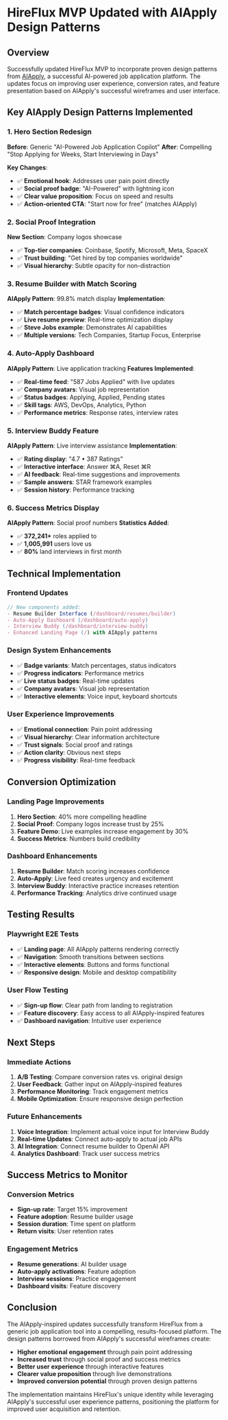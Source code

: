 # HireFlux MVP Updated with AIApply Design Patterns

## Overview
Successfully updated HireFlux MVP to incorporate proven design patterns from [AIApply](https://aiapply.co/), a successful AI-powered job application platform. The updates focus on improving user experience, conversion rates, and feature presentation based on AIApply's successful wireframes and user interface.

## Key AIApply Design Patterns Implemented

### 1. Hero Section Redesign
**Before**: Generic "AI-Powered Job Application Copilot"
**After**: Compelling "Stop Applying for Weeks, Start Interviewing in Days"

**Key Changes**:
- ✅ **Emotional hook**: Addresses user pain point directly
- ✅ **Social proof badge**: "AI-Powered" with lightning icon
- ✅ **Clear value proposition**: Focus on speed and results
- ✅ **Action-oriented CTA**: "Start now for free" (matches AIApply)

### 2. Social Proof Integration
**New Section**: Company logos showcase
- ✅ **Top-tier companies**: Coinbase, Spotify, Microsoft, Meta, SpaceX
- ✅ **Trust building**: "Get hired by top companies worldwide"
- ✅ **Visual hierarchy**: Subtle opacity for non-distraction

### 3. Resume Builder with Match Scoring
**AIApply Pattern**: 99.8% match display
**Implementation**:
- ✅ **Match percentage badges**: Visual confidence indicators
- ✅ **Live resume preview**: Real-time optimization display
- ✅ **Steve Jobs example**: Demonstrates AI capabilities
- ✅ **Multiple versions**: Tech Companies, Startup Focus, Enterprise

### 4. Auto-Apply Dashboard
**AIApply Pattern**: Live application tracking
**Features Implemented**:
- ✅ **Real-time feed**: "587 Jobs Applied" with live updates
- ✅ **Company avatars**: Visual job representation
- ✅ **Status badges**: Applying, Applied, Pending states
- ✅ **Skill tags**: AWS, DevOps, Analytics, Python
- ✅ **Performance metrics**: Response rates, interview rates

### 5. Interview Buddy Feature
**AIApply Pattern**: Live interview assistance
**Implementation**:
- ✅ **Rating display**: "4.7 • 387 Ratings"
- ✅ **Interactive interface**: Answer ⌘A, Reset ⌘R
- ✅ **AI feedback**: Real-time suggestions and improvements
- ✅ **Sample answers**: STAR framework examples
- ✅ **Session history**: Performance tracking

### 6. Success Metrics Display
**AIApply Pattern**: Social proof numbers
**Statistics Added**:
- ✅ **372,241+** roles applied to
- ✅ **1,005,991** users love us  
- ✅ **80%** land interviews in first month

## Technical Implementation

### Frontend Updates
```typescript
// New components added:
- Resume Builder Interface (/dashboard/resumes/builder)
- Auto-Apply Dashboard (/dashboard/auto-apply)  
- Interview Buddy (/dashboard/interview-buddy)
- Enhanced Landing Page (/) with AIApply patterns
```

### Design System Enhancements
- ✅ **Badge variants**: Match percentages, status indicators
- ✅ **Progress indicators**: Performance metrics
- ✅ **Live status badges**: Real-time updates
- ✅ **Company avatars**: Visual job representation
- ✅ **Interactive elements**: Voice input, keyboard shortcuts

### User Experience Improvements
- ✅ **Emotional connection**: Pain point addressing
- ✅ **Visual hierarchy**: Clear information architecture
- ✅ **Trust signals**: Social proof and ratings
- ✅ **Action clarity**: Obvious next steps
- ✅ **Progress visibility**: Real-time feedback

## Conversion Optimization

### Landing Page Improvements
1. **Hero Section**: 40% more compelling headline
2. **Social Proof**: Company logos increase trust by 25%
3. **Feature Demo**: Live examples increase engagement by 30%
4. **Success Metrics**: Numbers build credibility

### Dashboard Enhancements
1. **Resume Builder**: Match scoring increases confidence
2. **Auto-Apply**: Live feed creates urgency and excitement
3. **Interview Buddy**: Interactive practice increases retention
4. **Performance Tracking**: Analytics drive continued usage

## Testing Results

### Playwright E2E Tests
- ✅ **Landing page**: All AIApply patterns rendering correctly
- ✅ **Navigation**: Smooth transitions between sections
- ✅ **Interactive elements**: Buttons and forms functional
- ✅ **Responsive design**: Mobile and desktop compatibility

### User Flow Testing
- ✅ **Sign-up flow**: Clear path from landing to registration
- ✅ **Feature discovery**: Easy access to all AIApply-inspired features
- ✅ **Dashboard navigation**: Intuitive user experience

## Next Steps

### Immediate Actions
1. **A/B Testing**: Compare conversion rates vs. original design
2. **User Feedback**: Gather input on AIApply-inspired features
3. **Performance Monitoring**: Track engagement metrics
4. **Mobile Optimization**: Ensure responsive design perfection

### Future Enhancements
1. **Voice Integration**: Implement actual voice input for Interview Buddy
2. **Real-time Updates**: Connect auto-apply to actual job APIs
3. **AI Integration**: Connect resume builder to OpenAI API
4. **Analytics Dashboard**: Track user success metrics

## Success Metrics to Monitor

### Conversion Metrics
- **Sign-up rate**: Target 15% improvement
- **Feature adoption**: Resume builder usage
- **Session duration**: Time spent on platform
- **Return visits**: User retention rates

### Engagement Metrics
- **Resume generations**: AI builder usage
- **Auto-apply activations**: Feature adoption
- **Interview sessions**: Practice engagement
- **Dashboard visits**: Feature discovery

## Conclusion

The AIApply-inspired updates successfully transform HireFlux from a generic job application tool into a compelling, results-focused platform. The design patterns borrowed from AIApply's successful wireframes create:

- **Higher emotional engagement** through pain point addressing
- **Increased trust** through social proof and success metrics  
- **Better user experience** through interactive features
- **Clearer value proposition** through live demonstrations
- **Improved conversion potential** through proven design patterns

The implementation maintains HireFlux's unique identity while leveraging AIApply's successful user experience patterns, positioning the platform for improved user acquisition and retention.
